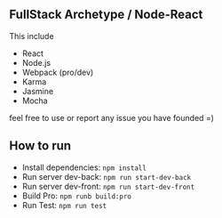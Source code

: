 <h2>FullStack Archetype / Node-React</h2>
<p>This include</p>
<ul>
    <li>React</li>
    <li>Node.js</li>
    <li>Webpack (pro/dev)</li>
    <li>Karma</li>
    <li>Jasmine</li>
    <li>Mocha</li>
</ul>
<p>feel free to use or report any issue you have founded =)</p>
<h2>How to run</h2>
<ul>
    <li>Install dependencies: <code>npm install</code></li>
    <li>Run server dev-back: <code>npm run start-dev-back</code></li>
    <li>Run server dev-front: <code>npm run start-dev-front</code></li>
    <li>Build Pro: <code>npm runb build:pro</code></li>
    <li>Run Test: <code>npm run test</code></li>
</ul>